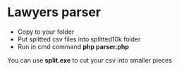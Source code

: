 # Lawyers parser
<ul>
<li>Copy to your folder</li>
<li>Put splitted csv files into splitted10k folder</li>
<li>Run in cmd command <b>php parser.php</b></li>
</ul>

You can use **split.exe** to cut your csv into smaller pieces